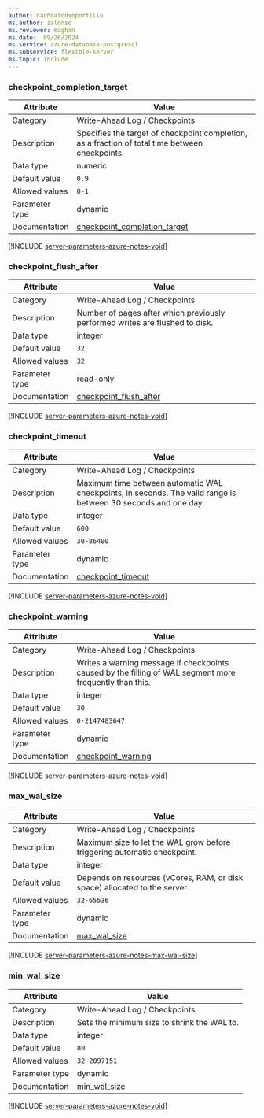 ```yaml
---
author: nachoalonsoportillo
ms.author: ialonso
ms.reviewer: maghan
ms.date:  09/26/2024
ms.service: azure-database-postgresql
ms.subservice: flexible-server
ms.topic: include
---
```

### checkpoint_completion_target

| Attribute      | Value                                                      |
|----------------|------------------------------------------------------------|
| Category       | Write-Ahead Log / Checkpoints |
| Description    | Specifies the target of checkpoint completion, as a fraction of total time between checkpoints.                |
| Data type      | numeric   |
| Default value  | `0.9`                                                                      |
| Allowed values | `0-1`          |
| Parameter type | dynamic        |
| Documentation  | [checkpoint_completion_target](https://www.postgresql.org/docs/15/runtime-config-wal.html#GUC-CHECKPOINT-COMPLETION-TARGET) |


[!INCLUDE [server-parameters-azure-notes-void](./server-parameters-azure-notes-void.md)]



### checkpoint_flush_after

| Attribute      | Value                                                      |
|----------------|------------------------------------------------------------|
| Category       | Write-Ahead Log / Checkpoints |
| Description    | Number of pages after which previously performed writes are flushed to disk.                                   |
| Data type      | integer   |
| Default value  | `32`                                                                       |
| Allowed values | `32`           |
| Parameter type | read-only      |
| Documentation  | [checkpoint_flush_after](https://www.postgresql.org/docs/15/runtime-config-wal.html#GUC-CHECKPOINT-FLUSH-AFTER)             |


[!INCLUDE [server-parameters-azure-notes-void](./server-parameters-azure-notes-void.md)]



### checkpoint_timeout

| Attribute      | Value                                                      |
|----------------|------------------------------------------------------------|
| Category       | Write-Ahead Log / Checkpoints |
| Description    | Maximum time between automatic WAL checkpoints, in seconds. The valid range is between 30 seconds and one day. |
| Data type      | integer   |
| Default value  | `600`                                                                      |
| Allowed values | `30-86400`     |
| Parameter type | dynamic        |
| Documentation  | [checkpoint_timeout](https://www.postgresql.org/docs/15/runtime-config-wal.html#GUC-CHECKPOINT-TIMEOUT)                     |


[!INCLUDE [server-parameters-azure-notes-void](./server-parameters-azure-notes-void.md)]



### checkpoint_warning

| Attribute      | Value                                                      |
|----------------|------------------------------------------------------------|
| Category       | Write-Ahead Log / Checkpoints |
| Description    | Writes a warning message if checkpoints caused by the filling of WAL segment more frequently than this.        |
| Data type      | integer   |
| Default value  | `30`                                                                       |
| Allowed values | `0-2147483647` |
| Parameter type | dynamic        |
| Documentation  | [checkpoint_warning](https://www.postgresql.org/docs/15/runtime-config-wal.html#GUC-CHECKPOINT-WARNING)                     |


[!INCLUDE [server-parameters-azure-notes-void](./server-parameters-azure-notes-void.md)]



### max_wal_size

| Attribute      | Value                                                      |
|----------------|------------------------------------------------------------|
| Category       | Write-Ahead Log / Checkpoints |
| Description    | Maximum size to let the WAL grow before triggering automatic checkpoint.                                       |
| Data type      | integer   |
| Default value  | Depends on resources (vCores, RAM, or disk space) allocated to the server. |
| Allowed values | `32-65536`     |
| Parameter type | dynamic        |
| Documentation  | [max_wal_size](https://www.postgresql.org/docs/15/runtime-config-wal.html#GUC-MAX-WAL-SIZE)                                 |


[!INCLUDE [server-parameters-azure-notes-max-wal-size](./server-parameters-azure-notes-max-wal-size.md)]



### min_wal_size

| Attribute      | Value                                                      |
|----------------|------------------------------------------------------------|
| Category       | Write-Ahead Log / Checkpoints |
| Description    | Sets the minimum size to shrink the WAL to.                                                                    |
| Data type      | integer   |
| Default value  | `80`                                                                       |
| Allowed values | `32-2097151`   |
| Parameter type | dynamic        |
| Documentation  | [min_wal_size](https://www.postgresql.org/docs/15/runtime-config-wal.html#GUC-MIN-WAL-SIZE)                                 |


[!INCLUDE [server-parameters-azure-notes-void](./server-parameters-azure-notes-void.md)]



